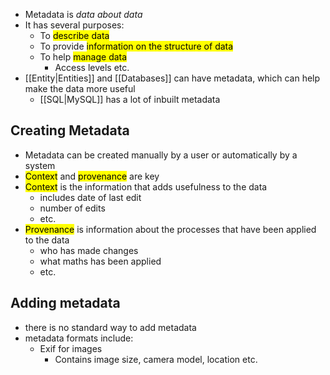 - Metadata is *data about data*
- It has several purposes:
	- To <mark class="hltr-pink">describe data</mark>
	- To provide <mark class="hltr-pink">information on the structure of data</mark>
	- To help <mark class="hltr-pink">manage data</mark>
		- Access levels etc.
- [[Entity|Entities]] and [[Databases]] can have metadata, which can help make the data more useful
	- [[SQL|MySQL]] has a lot of inbuilt metadata

## Creating Metadata
- Metadata can be created manually by a user or automatically by a system
- <mark class="hltr-orange">Context</mark> and <mark class="hltr-yellow">provenance</mark> are key
- <mark class="hltr-orange">Context</mark> is the information that adds usefulness to the data
	- includes date of last edit
	- number of edits 
	- etc.
- <mark class="hltr-yellow">Provenance</mark> is information about the processes that have been applied to the data
	- who has made changes
	- what maths has been applied 
	- etc.

## Adding metadata
- there is no standard way to add metadata
- metadata formats include:
	- Exif for images
		- Contains image size, camera model, location etc.